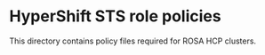 # HyperShift STS role policies

This directory contains policy files required for ROSA HCP clusters.
